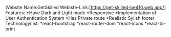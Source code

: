 Website Name:GetSkilled
Webiste-Link:[https://get-skilled-be410.web.app/]
Features:
*Have Dark and Light mode
*Responsive
*Implementation of User Authentication System
*Has Private route
*Realistic Sylish footer
TechnologyList:
*react-bootstrap
*react-router-dom
*react-icons
*react-to-print

